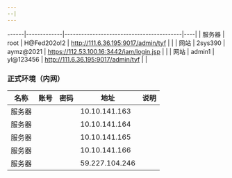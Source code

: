 ```yaml
---
--|
---
```

------|-------------|------------------------------------------|----|
| 服务器 | root    | H@Fed202o!2 | http://111.6.36.195:9017/admin/tyf       |    |
| 网站  | 2sys390 | aymz@2021   | https://112.53.100.16:3442/iam/login.jsp |    |
| 网站  | admin1  | yl@123456   | http://111.6.36.195:9017/admin/tyf       |    |

### 正式环境（内网）

| 名称  | 账号 | 密码 | 地址             | 说明 |
|-----|----|----|----------------|----|
| 服务器 |    |    | 10.10.141.163  |    |
| 服务器 |    |    | 10.10.141.164  |    |
| 服务器 |    |    | 10.10.141.165  |    |
| 服务器 |    |    | 10.10.141.166  |    |
| 服务器 |    |    | 59.227.104.246 |    |